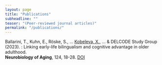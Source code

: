 ```yaml
---
layout: page
title: "Publications"
subheadline: ""
teaser: "(Peer-reviewed journal articles)"
permalink: "/publications/"
---
```

Ballarini, T., Kuhn, E., Röske, S., … <u>Kobeleva, X.</u>, … & DELCODE Study Group (2023).
:   Linking early-life bilingualism and cognitive advantage in older adulthood.<br><b>Neurobiology of Aging</b>, 124, 18-28. [DOI](https://doi.org/10.1016/j.neurobiolaging.2022.12.005)

